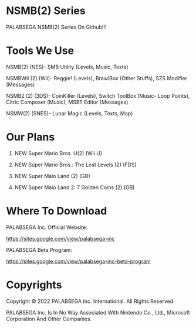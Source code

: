 # NSMB(2) Series
PALABSEGA NSMB(2) Series On Github!!!

# Tools We Use
NSMB(2) (NES)- SMB Utility (Levels, Music, Texts)

NSMBWii (2) (Wii)- Reggie! (Levels), BrawlBox (Other Stuffs), SZS Modifier (Messages)

NSMB2 (2) (3DS)- CoinKiller (Levels), Switch ToolBox (Music- Loop Points), Citric Composer (Music), MSBT Editor (Messages)

NSMW(2) (SNES)- Lunar Magic (Levels, Texts, Map)

# Our Plans
1. NEW Super Mario Bros. U(2) (Wii U)

2. NEW Super Mario Bros.: The Lost Levels (2) (FDS)

3. NEW Super Maio Land (2) (GB)

4. NEW Super Maio Land 2: 7 Golden Coins (2) (GB)

# Where To Download
PALABSEGA Inc. Official Website:

https://sites.google.com/view/palabsega-inc

PALABSEGA Beta Program:

https://sites.google.com/view/palabsega-inc-beta-program

# Copyrights
Copyright © 2022 PALABSEGA Inc. International. 
All Rights Reserved.

PALABSEGA Inc. Is In No Way Associated With Nintendo Co., Ltd., Microsoft Corporation And Other Companies.
